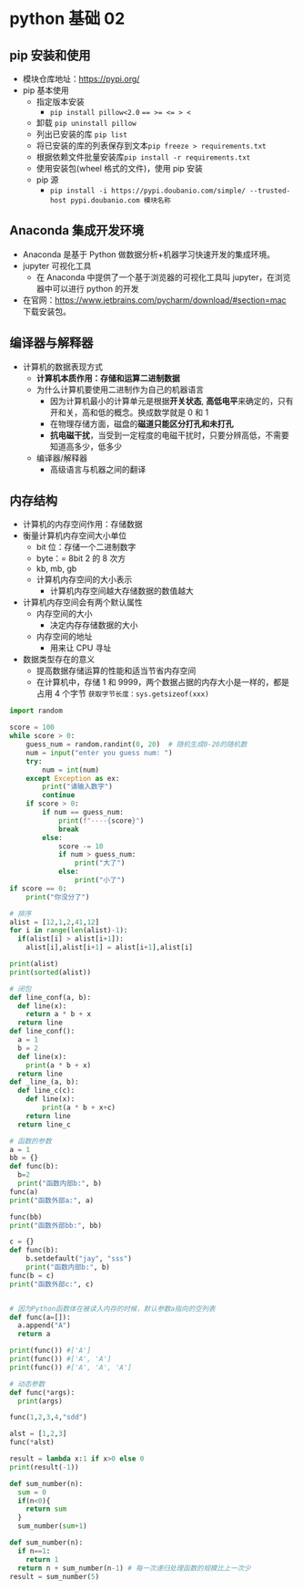 # python 基础 02

## pip 安装和使用

- 模块仓库地址：https://pypi.org/
- pip 基本使用
  - 指定版本安装
    - `pip install pillow<2.0` `== >= <= > <`
  - 卸载 `pip uninstall pillow`
  - 列出已安装的库 `pip list`
  - 将已安装的库的列表保存到文本`pip freeze > requirements.txt`
  - 根据依赖文件批量安装库`pip install -r requirements.txt`
  - 使用安装包(wheel 格式的文件)，使用 pip 安装
  - pip 源
    - `pip install -i https://pypi.doubanio.com/simple/ --trusted-host pypi.doubanio.com 模块名称`

## Anaconda 集成开发环境

- Anaconda 是基于 Python 做数据分析+机器学习快速开发的集成环境。
- jupyter 可视化工具
  - 在 Anaconda 中提供了一个基于浏览器的可视化工具叫 jupyter，在浏览器中可以进行 python 的开发
- 在官网：https://www.jetbrains.com/pycharm/download/#section=mac 下载安装包。

## 编译器与解释器

- 计算机的数据表现方式
  - **计算机本质作用：存储和运算二进制数据**
  - 为什么计算机要使用二进制作为自己的机器语言
    - 因为计算机最小的计算单元是根据**开关状态**, **高低电平**来确定的，只有开和关，高和低的概念。换成数学就是 0 和 1
    - 在物理存储方面，磁盘的**磁道只能区分打孔和未打孔**
    - **抗电磁干扰**，当受到一定程度的电磁干扰时，只要分辨高低，不需要知道高多少，低多少
  - 编译器/解释器
    - 高级语言与机器之间的翻译

## 内存结构

- 计算机的内存空间作用：存储数据
- 衡量计算机内存空间大小单位
  - bit 位：存储一个二进制数字
  - byte：= 8bit 2 的 8 次方
  - kb, mb, gb
  - 计算机内存空间的大小表示
    - 计算机内存空间越大存储数据的数值越大
- 计算机内存空间会有两个默认属性
  - 内存空间的大小
    - 决定内存存储数据的大小
  - 内存空间的地址
    - 用来让 CPU 寻址
- 数据类型存在的意义
  - 提高数据存储运算的性能和适当节省内存空间
  - 在计算机中，存储 1 和 9999，两个数据占据的内存大小是一样的，都是占用 4 个字节 `获取字节长度：sys.getsizeof(xxx)`

```py
import random

score = 100
while score > 0:
    guess_num = random.randint(0, 20)  # 随机生成0-20的随机数
    num = input("enter you guess num: ")
    try:
        num = int(num)
    except Exception as ex:
        print("请输入数字")
        continue
    if score > 0:
        if num == guess_num:
            print(f"----{score}")
            break
        else:
            score -= 10
            if num > guess_num:
                print("大了")
            else:
                print("小了")
if score == 0:
    print("你没分了")

# 排序
alist = [12,1,2,41,12]
for i in range(len(alist)-1):
  if(alist[i] > alist[i+1]):
    alist[i],alist[i+1] = alist[i+1],alist[i]

print(alist)
print(sorted(alist))
```

```py
# 闭包
def line_conf(a, b):
  def line(x):
    return a * b + x
  return line
def line_conf():
  a = 1
  b = 2
  def line(x):
    print(a * b + x)
  return line
def _line_(a, b):
  def line_c(c):
    def line(x):
        print(a * b + x+c)
    return line
  return line_c
```

```py
# 函数的参数
a = 1
bb = {}
def func(b):
  b=2
  print("函数内部b:", b)
func(a)
print("函数外部a:", a)

func(bb)
print("函数外部bb:", bb)

c = {}
def func(b):
    b.setdefault("jay", "sss")
    print("函数内部b:", b)
func(b = c)
print("函数外部c:", c)


# 因为Python函数体在被读入内存的时候，默认参数a指向的空列表
def func(a=[]):
  a.append("A")
  return a

print(func()) #['A']
print(func()) #['A', 'A']
print(func()) #['A', 'A', 'A']

# 动态参数
def func(*args):
  print(args)

func(1,2,3,4,"sdd")

alst = [1,2,3]
func(*alst)
```

```py
result = lambda x:1 if x>0 else 0
print(result(-1))
```

```py
def sum_number(n):
  sum = 0
  if(n<0){
    return sum
  }
  sum_number(sum+1)

def sum_number(n):
  if n==1:
    return 1
  return n + sum_number(n-1) # 每一次递归处理函数的规模比上一次少
result = sum_number(5)
```
